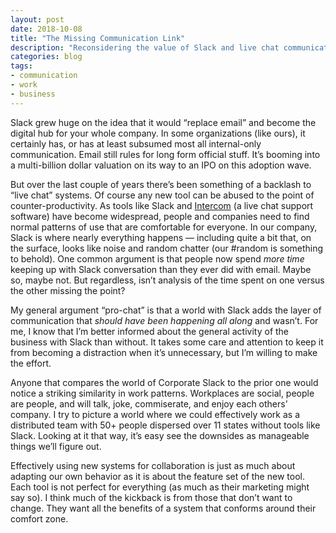 ```yaml
---
layout: post
date: 2018-10-08
title: "The Missing Communication Link"
description: "Reconsidering the value of Slack and live chat communication tools."
categories: blog
tags:
- communication
- work
- business
---
```


Slack grew huge on the idea that it would “replace email” and become the digital hub for your whole company. In some organizations (like ours), it certainly has, or has at least subsumed most all internal-only communication. Email still rules for long form official stuff. It’s booming into a multi-billion dollar valuation on its way to an IPO on this adoption wave.

But over the last couple of years there’s been something of a backlash to “live chat” systems. Of course any new tool can be abused to the point of counter-productivity. As tools like Slack and [Intercom](https://www.intercom.com) (a live chat support software) have become widespread, people and companies need to find normal patterns of use that are comfortable for everyone. In our company, Slack is where nearly everything happens — including quite a bit that, on the surface, looks like noise and random chatter (our #random is something to behold). One common argument is that people now spend _more time_ keeping up with Slack conversation than they ever did with email. Maybe so, maybe not. But regardless, isn’t analysis of the time spent on one versus the other missing the point?

My general argument “pro-chat” is that a world with Slack adds the layer of communication that _should have been happening all along_ and wasn’t. For me, I know that I’m better informed about the general activity of the business with Slack than without. It takes some care and attention to keep it from becoming a distraction when it’s unnecessary, but I’m willing to make the effort.

Anyone that compares the world of Corporate Slack to the prior one would notice a striking similarity in work patterns. Workplaces are social, people are people, and will talk, joke, commiserate, and enjoy each others’ company. I try to picture a world where we could effectively work as a distributed team with 50+ people dispersed over 11 states without tools like Slack. Looking at it that way, it’s easy see the downsides as manageable things we’ll figure out.

Effectively using new systems for collaboration is just as much about adapting our own behavior as it is about the feature set of the new tool. Each tool is not perfect for everything (as much as their marketing might say so). I think much of the kickback is from those that don’t want to change. They want all the benefits of a system that conforms around their comfort zone.
